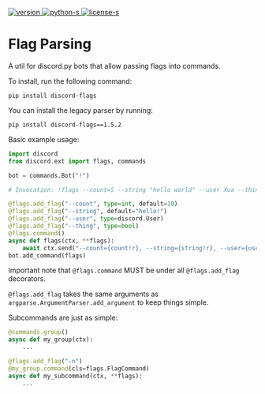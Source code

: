 [download]: https://pypi.org/project/discord-flags/
[version]: https://img.shields.io/pypi/v/Discord-Flags
[license]: https://github.com/XuaTheGrate/Flag-Parsing/blob/master/LICENSE.md
[license-s]: https://img.shields.io/github/license/XuaTheGrate/Flag-Parsing
[python]: https://www.python.org/
[python-s]: https://img.shields.io/pypi/pyversions/discord-flags

[ ![version][] ][download]
[ ![python-s][] ][python]
[ ![license-s][] ][license]

# Flag Parsing
A util for discord.py bots that allow passing flags into commands.

To install, run the following command:
```
pip install discord-flags
```

You can install the legacy parser by running:
```
pip install discord-flags==1.5.2
```

Basic example usage:

```python
import discord
from discord.ext import flags, commands

bot = commands.Bot("!")

# Invocation: !flags --count=5 --string "hello world" --user Xua --thing y

@flags.add_flag("--count", type=int, default=10)
@flags.add_flag("--string", default="hello!")
@flags.add_flag("--user", type=discord.User)
@flags.add_flag("--thing", type=bool)
@flags.command()
async def flags(ctx, **flags):
    await ctx.send("--count={count!r}, --string={string!r}, --user={user!r}, --thing={thing!r}".format(**flags))
bot.add_command(flags)
```

Important note that `@flags.command` MUST be under all `@flags.add_flag`
decorators.

`@flags.add_flag` takes the same arguments as `argparse.ArgumentParser.add_argument`
to keep things simple.

Subcommands are just as simple:
```python
@commands.group()
async def my_group(ctx):
    ...

@flags.add_flag("-n")
@my_group.command(cls=flags.FlagCommand)
async def my_subcommand(ctx, **flags):
    ...
```

